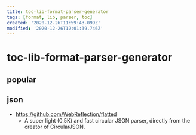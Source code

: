 ```yaml
---
title: toc-lib-format-parser-generator
tags: [format, lib, parser, toc]
created: '2020-12-26T11:59:43.099Z'
modified: '2020-12-26T12:01:39.746Z'
---
```


# toc-lib-format-parser-generator

## popular

## json

- https://github.com/WebReflection/flatted
  - A super light (0.5K) and fast circular JSON parser, directly from the creator of CircularJSON.
